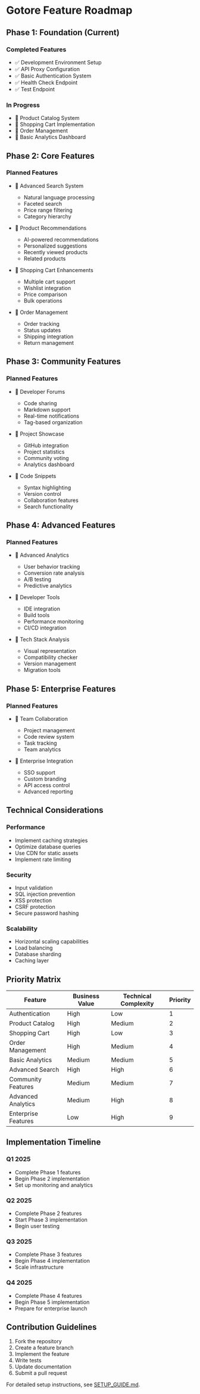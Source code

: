 # Gotore Feature Roadmap

## Phase 1: Foundation (Current)

### Completed Features
- ✅ Development Environment Setup
- ✅ API Proxy Configuration
- ✅ Basic Authentication System
- ✅ Health Check Endpoint
- ✅ Test Endpoint

### In Progress
- 🔄 Product Catalog System
- 🔄 Shopping Cart Implementation
- 🔄 Order Management
- 🔄 Basic Analytics Dashboard

## Phase 2: Core Features

### Planned Features
- 🔖 Advanced Search System
  - Natural language processing
  - Faceted search
  - Price range filtering
  - Category hierarchy

- 🔖 Product Recommendations
  - AI-powered recommendations
  - Personalized suggestions
  - Recently viewed products
  - Related products

- 🔖 Shopping Cart Enhancements
  - Multiple cart support
  - Wishlist integration
  - Price comparison
  - Bulk operations

- 🔖 Order Management
  - Order tracking
  - Status updates
  - Shipping integration
  - Return management

## Phase 3: Community Features

### Planned Features
- 🔖 Developer Forums
  - Code sharing
  - Markdown support
  - Real-time notifications
  - Tag-based organization

- 🔖 Project Showcase
  - GitHub integration
  - Project statistics
  - Community voting
  - Analytics dashboard

- 🔖 Code Snippets
  - Syntax highlighting
  - Version control
  - Collaboration features
  - Search functionality

## Phase 4: Advanced Features

### Planned Features
- 🔖 Advanced Analytics
  - User behavior tracking
  - Conversion rate analysis
  - A/B testing
  - Predictive analytics

- 🔖 Developer Tools
  - IDE integration
  - Build tools
  - Performance monitoring
  - CI/CD integration

- 🔖 Tech Stack Analysis
  - Visual representation
  - Compatibility checker
  - Version management
  - Migration tools

## Phase 5: Enterprise Features

### Planned Features
- 🔖 Team Collaboration
  - Project management
  - Code review system
  - Task tracking
  - Team analytics

- 🔖 Enterprise Integration
  - SSO support
  - Custom branding
  - API access control
  - Advanced reporting

## Technical Considerations

### Performance
- Implement caching strategies
- Optimize database queries
- Use CDN for static assets
- Implement rate limiting

### Security
- Input validation
- SQL injection prevention
- XSS protection
- CSRF protection
- Secure password hashing

### Scalability
- Horizontal scaling capabilities
- Load balancing
- Database sharding
- Caching layer

## Priority Matrix

| Feature | Business Value | Technical Complexity | Priority |
|---------|---------------|---------------------|----------|
| Authentication | High | Low | 1 |
| Product Catalog | High | Medium | 2 |
| Shopping Cart | High | Low | 3 |
| Order Management | High | Medium | 4 |
| Basic Analytics | Medium | Medium | 5 |
| Advanced Search | High | High | 6 |
| Community Features | Medium | Medium | 7 |
| Advanced Analytics | Medium | High | 8 |
| Enterprise Features | Low | High | 9 |

## Implementation Timeline

### Q1 2025
- Complete Phase 1 features
- Begin Phase 2 implementation
- Set up monitoring and analytics

### Q2 2025
- Complete Phase 2 features
- Start Phase 3 implementation
- Begin user testing

### Q3 2025
- Complete Phase 3 features
- Begin Phase 4 implementation
- Scale infrastructure

### Q4 2025
- Complete Phase 4 features
- Begin Phase 5 implementation
- Prepare for enterprise launch

## Contribution Guidelines

1. Fork the repository
2. Create a feature branch
3. Implement the feature
4. Write tests
5. Update documentation
6. Submit a pull request

For detailed setup instructions, see [SETUP_GUIDE.md](cci:7://file:///home/michael-cmd-sys/Desktop/workspace/github.com/Michael-cmd-sys/gotore/docs/SETUP_GUIDE.md:0:0-0:0).
